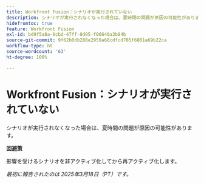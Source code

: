```yaml
---
title: Workfront Fusion：シナリオが実行されていない
description: シナリオが実行されなくなった場合は、夏時間の問題が原因の可能性があります。回避策はあります。
hidefromtoc: true
feature: Workfront Fusion
exl-id: bd9f5a8a-0cbd-47ff-8d95-f06640a3b84b
source-git-commit: 9f62b0db288e2959a68cdfcd785f6801a69b22ca
workflow-type: ht
source-wordcount: '63'
ht-degree: 100%

---
```


# Workfront Fusion：シナリオが実行されていない

シナリオが実行されなくなった場合は、夏時間の問題が原因の可能性があります。

**回避策**

影響を受けるシナリオを非アクティブ化してから再アクティブ化します。

_最初に報告されたのは 2025年3月18日（PT）です。_
